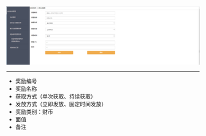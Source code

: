 ![](/assets/Q6.png)

---

* 奖励编号
* 奖励名称
* 获取方式（单次获取、持续获取）
* 发放方式（立即发放、固定时间发放）
* 奖励类别：财币
* 面值
* 备注



